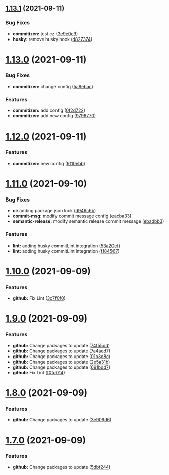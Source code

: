 ## [1.13.1](https://github.com/eduardoperez2151/openloyalty-spartacus-library/compare/v1.13.0...v1.13.1) (2021-09-11)

### Bug Fixes

-   **commitizen:** test cz ([3e9e0e9](https://github.com/eduardoperez2151/openloyalty-spartacus-library/commit/3e9e0e9c24c08fe83acf5c8241974484f28031f3))
-   **husky:** remove husky hook ([d827374](https://github.com/eduardoperez2151/openloyalty-spartacus-library/commit/d827374f89818e8f46c920fa32767b2bc19b7b8d))

# [1.13.0](https://github.com/eduardoperez2151/openloyalty-spartacus-library/compare/v1.12.0...v1.13.0) (2021-09-11)

### Bug Fixes

-   **commitizen:** change config ([5a9ebac](https://github.com/eduardoperez2151/openloyalty-spartacus-library/commit/5a9ebac7d9a384b09256c2ce57a219daaf5b95ad))

### Features

-   **commitizen:** add config ([0f2d722](https://github.com/eduardoperez2151/openloyalty-spartacus-library/commit/0f2d7220e45b2023618849525a90659981aaed94))
-   **commitizen:** add new config ([9796770](https://github.com/eduardoperez2151/openloyalty-spartacus-library/commit/97967708259fa7f6e9b403aa6b96839cf3b5a723))

# [1.12.0](https://github.com/eduardoperez2151/openloyalty-spartacus-library/compare/v1.11.0...v1.12.0) (2021-09-11)

### Features

-   **commitizen:** new config ([9f10ebb](https://github.com/eduardoperez2151/openloyalty-spartacus-library/commit/9f10ebb64840f1ae0d1e66e92d321b24ff89f190))

# [1.11.0](https://github.com/eduardoperez2151/openloyalty-spartacus-library/compare/v1.10.0...v1.11.0) (2021-09-10)

### Bug Fixes

-   **ci:** adding package.json lock ([d946c6b](https://github.com/eduardoperez2151/openloyalty-spartacus-library/commit/d946c6b436ecbfe002f43fd141ff995f91f28006))
-   **commit-msg:** modify commit message config ([eacba33](https://github.com/eduardoperez2151/openloyalty-spartacus-library/commit/eacba333a94385d8e04c99382d0558adb08d6e55))
-   **semantic-release:** modify semantic release commit message ([ebadbb3](https://github.com/eduardoperez2151/openloyalty-spartacus-library/commit/ebadbb3c0ca9d58e5555c3b19e9754e8013d985a))

### Features

-   **lint:** adding husky commitLint integration ([53a20ef](https://github.com/eduardoperez2151/openloyalty-spartacus-library/commit/53a20efca899e84651759df874e09871faf37dfa))
-   **lint:** adding husky commitLint integration ([f184567](https://github.com/eduardoperez2151/openloyalty-spartacus-library/commit/f184567313b6ab07152303e717d6d7fb2676bc33))

# [1.10.0](https://github.com/eduardoperez2151/openloyalty-spartacus-library/compare/v1.9.0...v1.10.0) (2021-09-09)

### Features

-   **github:** Fix Lint ([3c7f0f0](https://github.com/eduardoperez2151/openloyalty-spartacus-library/commit/3c7f0f0335684fe56a25477e47b6e1933a39c4a8))

# [1.9.0](https://github.com/eduardoperez2151/openloyalty-spartacus-library/compare/v1.8.0...v1.9.0) (2021-09-09)

### Features

-   **github:** Change packages to update ([74f55dd](https://github.com/eduardoperez2151/openloyalty-spartacus-library/commit/74f55ddeae19415661a4b7217beb96e01c4290c8))
-   **github:** Change packages to update ([7a4aed7](https://github.com/eduardoperez2151/openloyalty-spartacus-library/commit/7a4aed73eda56db8a034f459c139bdf9f47ec2fc))
-   **github:** Change packages to update ([01b3d8c](https://github.com/eduardoperez2151/openloyalty-spartacus-library/commit/01b3d8c9f4f5c2592ce1cd592561b80de72f3a54))
-   **github:** Change packages to update ([2e5a31b](https://github.com/eduardoperez2151/openloyalty-spartacus-library/commit/2e5a31b5bc1c6a0842c31841a63ec9480314b143))
-   **github:** Change packages to update ([691bdd7](https://github.com/eduardoperez2151/openloyalty-spartacus-library/commit/691bdd7cc397ffe580cd4fc7ac259a33fd5ac97d))
-   **github:** Fix Lint ([f0fd014](https://github.com/eduardoperez2151/openloyalty-spartacus-library/commit/f0fd014108b1f40c5fa7dbc35731a80a0f8217ee))

# [1.8.0](https://github.com/eduardoperez2151/openloyalty-spartacus-library/compare/v1.7.0...v1.8.0) (2021-09-09)

### Features

-   **github:** Change packages to update ([3e909d6](https://github.com/eduardoperez2151/openloyalty-spartacus-library/commit/3e909d630016fe3154150c3641fb97f302d0b50c))

# [1.7.0](https://github.com/eduardoperez2151/openloyalty-spartacus-library/compare/v1.6.0...v1.7.0) (2021-09-09)

### Features

-   **github:** Change packages to update ([5dbf244](https://github.com/eduardoperez2151/openloyalty-spartacus-library/commit/5dbf244ee04a02973357cefb690988678d01a9d4))
